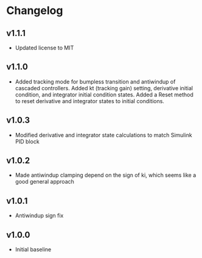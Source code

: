 # Changelog

## v1.1.1
- Updated license to MIT

## v1.1.0
- Added tracking mode for bumpless transition and antiwindup of cascaded controllers. Added kt (tracking gain) setting, derivative initial condition, and integrator initial condition states. Added a Reset method to reset derivative and integrator states to initial conditions.

## v1.0.3
- Modified derivative and integrator state calculations to match Simulink PID block

## v1.0.2
- Made antiwindup clamping depend on the sign of ki, which seems like a good general approach

## v1.0.1
- Antiwindup sign fix

## v1.0.0
- Initial baseline
